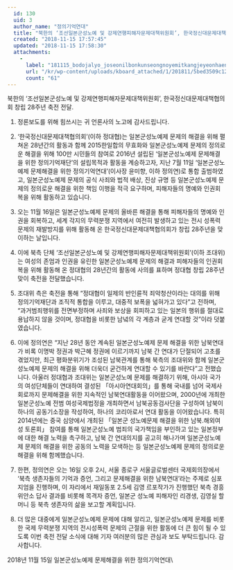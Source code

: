 ```yaml
---
  id: 130
  uid: 3
  author_name: "정의기억연대"
  title: "북한의 ‘조선일본군성노예 및 강제연행피해자문제대책위원회’, 한국정신대문제대책협의회 창립 28주년 축전 전달."
  created: "2018-11-15 17:57:45"
  updated: "2018-11-15 17:58:30"
  attachments: 
    - 
      label: "181115_bodojalyo_joseonilbonkunseongnoyemitkangjeyeonhaengpihaejamunjedaechaekwiwonhoe-yeondaesaleul-tonghan-nambukyeondae-jaek"
      url: "/kr/wp-content/uploads/kboard_attached/1/201811/5bed3509c12ba5191117.pdf"
      count: "61"
---
```

북한의 ‘조선일본군성노예 및 강제연행피해자문제대책위원회’, 한국정신대문제대책협의회 창립 28주년 축전 전달.

1. 정론보도를 위해 힘쓰시는 귀 언론사의 노고에 감사드립니다.

2. ‘한국정신대문제대책협의회’(이하 정대협)는 일본군성노예제 문제의 해결을 위해 펼쳐온 28년간의 활동과 함께 2015한일합의 무효화와 일본군성노예제 문제의 정의로운 해결을 위해 100만 시민들의 참여로 2016년 설립된 ‘일본군성노예제 문제해결을 위한 정의기억재단’의 설립목적과 활동을 계승하고자, 지난 7월 11일 ‘일본군성노예제 문제해결을 위한 정의기억연대’(이사장 윤미향, 이하 정의연)로 통합 출범하였고, 일본군성노예제 문제의 공식 사죄와 법적 배상, 진상 규명 등 일본군성노예제 문제의 정의로운 해결을 위한 책임 이행을 적극 요구하며, 피해자들의 명예와 인권회복을 위해 활동하고 있습니다. 

3. 오는 11월 16일은 일본군성노예제 문제의 올바른 해결을 통해 피해자들의 명예와 인권을 회복하고, 세계 각지의 무력분쟁 지역에서 여전히 발생하고 있는 전시 성폭력 문제의 재발방지를 위해 활동해 온 한국정신대문제대책협의회가 창립 28주년을 맞이하는 날입니다. 

4. 이에 북측 단체 ‘조선일본군성노예 및 강제연행피해자문제대책위원회’(이하 조대위)는 여성의 존엄과 인권을 유린한 일본군성노예제 문제의 해결과 피해자들의 인권회복을 위해 활동해 온 정대협의 28년간의 활동에 사의를 표하며 정대협 창립 28주년 맞이 축전을 전달했습니다. 

5. 조대위 측은 축전을 통해 “정대협이 일제의 반인륜적 죄악청산이라는 대의를 위해 정의기억재단과 조직적 통합을 이루고, 대중적 보폭을 넓혀가고 있다”고 전하며, “과거범죄행위를 전면부정하며 사죄와 보상을 회피하고 있는 일본의 행위를 절대로 용납하지 않을 것이며, 정대협을 비롯한 남녘의 각 계층과 굳게 연대할 것”이라 덧붙였습니다. 

6. 이에 정의연은 “지난 28년 동안 계속된 일본군성노예제 문제 해결을 위한 남북연대가 비록 이명박 정권과 박근혜 정권에 이르기까지 남북 간 연대가 단절되어 고초를 겪었지만, 최근 평화분위기가 조성된 남북관계를 통해 북측의 조대위와 함께 일본군성노예제 문제의 해결을 위해 더욱더 굳건하게 연대할 수 있기를 바란다”고 전했습니다. 아울러 정대협과 조대위는 일본군성노예 문제를 해결하기 위해, 아시아 국가의 여성단체들이 연대하여 결성된 「아시아연대회의」를 통해 국내를 넘어 국제사회로까지 문제해결을 위한 지속적인 남북연대활동을 이어왔으며, 2000년에 개최한 일본군성노예 전범 여성국제법정을 개최하면서 남북공동검사단을 구성하여 남북이 하나의 공동기소장을 작성하여, 하나의 코리아로서 연대 활동을 이어왔습니다. 특히 2014년에는 중국 심양에서 개최된 「일본군 성노예문제 해결을 위한 남북.해외여성 토론회」 참여를 통해 일본군성노예 범죄의 국가책임을 부인하고 있는 일본정부에 대한 해결 노력을 촉구하고, 남북 간 연대의지를 공고히 해나가며 일본군성노예제 문제의 해결을 위한 공동의 노력을 모색하는 등 일본군성노예제 문제의 정의로운 해결을 위해 함께했습니다. 

7. 한편, 정의연은 오는 16일 오후 2시, 서울 종로구 서울글로벌센터 국제회의장에서 ‘북측 생존자들의 기억과 증언, 그리고 문제해결을 위한 남북연대’라는 주제로 심포지엄을 진행하며, 이 자리에서 재일동포 2.5세 김영 르포작가가 진행했던 북측 경흥위안소 답사 결과를 비롯해 목격자 증언, 일본군 성노예 피해자인 리경생, 김영실 할머니 등 북측 생존자의 삶을 보고할 계획입니다. 

8. 더 많은 대중에게 일본군성노예제 문제에 대해 알리고, 일본군성노예제 문제를 비롯한 국제 무력분쟁 지역의 전시성폭력 문제의 근절을 위한 활동에 더 큰 힘이 될 수 있도록 이번 축전 전달 소식에 대해 기자 여러분의 많은 관심과 보도 부탁드립니다. 감사합니다. 

2018년 11월 15일 
일본군성노예제 문제해결을 위한 정의기억연대\\